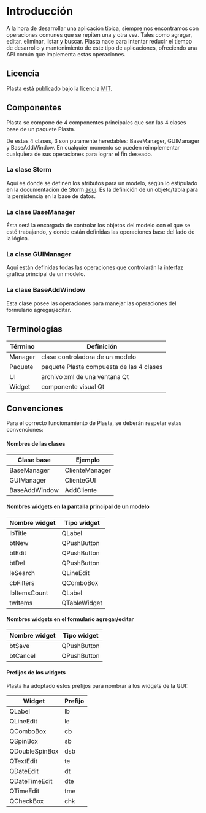 # Introducción

A la hora de desarrollar una aplicación típica, siempre nos encontramos con operaciones comunes que se repiten una y otra vez. Tales como agregar, editar, eliminar, listar y buscar. Plasta nace para intentar reducir el tiempo de desarrollo y mantenimiento de este tipo de aplicaciones, ofreciendo una API común que implementa estas operaciones.


## Licencia

Plasta está publicado bajo la licencia [MIT](http://www.opensource.org/licenses/MIT).

## Componentes

Plasta se compone de 4 componentes principales que son las 4 clases base de un paquete Plasta.

De estas 4 clases, 3 son puramente heredables: BaseManager, GUIManager y BaseAddWindow. En cualquier momento se pueden reimplementar cualquiera de sus operaciones para lograr el fin deseado.

### La clase Storm

Aquí es donde se definen los atributos para un modelo, según lo estipulado en la documentación de Storm [aquí](https://storm.canonical.com/Tutorial#The_Storm_base_class). Es la definición de un objeto/tabla para la persistencia en la base de datos.

### La clase BaseManager 

Ésta será la encargada de controlar los objetos del modelo con el que se esté trabajando, y donde están definidas las operaciones base del lado de la lógica.

### La clase GUIManager

Aquí están definidas todas las operaciones que controlarán la interfaz gráfica principal de un modelo. 

### La clase BaseAddWindow

Esta clase posee las operaciones para manejar las operaciones del formulario  agregar/editar.

## Terminologías

| Término | Definición |
|-|-|
| Manager | clase controladora de un modelo |
| Paquete | paquete Plasta compuesta de las 4 clases |
| UI | archivo xml de una ventana Qt |
| Widget | componente visual Qt |

## Convenciones

Para el correcto funcionamiento de Plasta, se deberán respetar estas convenciones:

#### Nombres de las clases

| Clase base | Ejemplo |
|-|-|
| BaseManager     | ClienteManager |
| GUIManager      | ClienteGUI |
| BaseAddWindow   | AddCliente |

#### Nombres widgets en la pantalla principal de un modelo

| Nombre widget | Tipo widget |
|-|-|
| lbTitle      | QLabel |
| btNew        | QPushButton |
| btEdit       | QPushButton |
| btDel        | QPushButton |
| leSearch     | QLineEdit |
| cbFilters    | QComboBox |
| lbItemsCount | QLabel |
| twItems      | QTableWidget |

#### Nombres widgets en el formulario agregar/editar

| Nombre widget | Tipo widget |
|-|-|
| btSave        | QPushButton |
| btCancel      | QPushButton |


#### Prefijos de los widgets

Plasta ha adoptado estos prefijos para nombrar a los widgets de la GUI:

| Widget | Prefijo |
|--------|---------|
| QLabel         | lb |
| QLineEdit      | le |
| QComboBox      | cb |
| QSpinBox       | sb |
| QDoubleSpinBox | dsb |
| QTextEdit      | te |
| QDateEdit      | dt |
| QDateTimeEdit  | dte |
| QTimeEdit      | tme |
| QCheckBox      | chk |